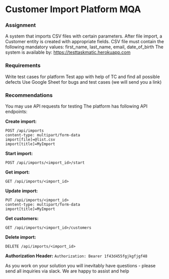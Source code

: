 # Customer Import Platform MQA

### Assignment
A system that imports CSV files with certain parameters. After file import, a Customer entity is created with appropriate fields.
CSV file must contain the following mandatory values: first_name, last_name, email, date_of_birth
The system is available by: https://testtaskmatic.herokuapp.com

### Requirements
Write test cases for platform Test app with help of TC and find all possible defects Use Google Sheet for bugs and test cases (we will send you a link) 

### Recommendations
You may use API requests for testing The platform has following API endpoints:

**Create import:**
```
POST /api/imports 
content-type: multipart/form-data 
import[file]=@list.csv 
import[title]=MyImport
```

**Start import:**
```
POST /api/imports/<import_id>/start
```

**Get import:**
```
GET /api/imports/<import_id>
```

**Update import:**
```
PUT /api/imports/<import_id>
content-type: multipart/form-data
import[title]=MyImport
```

**Get customers:**
```
GET /api/imports/<import_id>/customers
```

**Delete import:**
```
DELETE /api/imports/<import_id>
```

**Authorization Header:**
`Authorization: Bearer 1f43d455fgjkgfjgf48`

As you work on your solution you will inevitably have questions - please send all inquiries via slack. We are happy to assist and help
